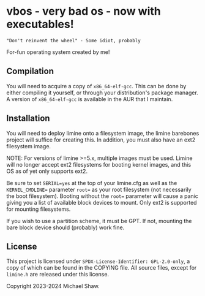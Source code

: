 # vbos - very bad os - now with executables!

```
"Don't reinvent the wheel" - Some idiot, probably
```

For-fun operating system created by me!

## Compilation

You will need to acquire a copy of `x86_64-elf-gcc`. This can be done by either
compiling it yourself, or through your distribution's package manager. A version
of `x86_64-elf-gcc` is available in the AUR that I maintain.

## Installation

You will need to deploy limine onto a filesystem image, the limine barebones
project will suffice for creating this. In addition, you must also have an
ext2 filesystem image.

NOTE: For versions of limine >=5.x, multiple images must be used. Limine will
no longer accept ext2 filesystems for booting kernel images, and this OS as of
yet only supports ext2.

Be sure to set `SERIAL=yes` at the top of your limine.cfg as well as the
`KERNEL_CMDLINE=` parameter `root=` as your root filesystem (not necessarily
the boot filesystem). Booting without the `root=` parameter will cause a panic
giving you a list of available block devices to mount. Only ext2 is supported
for mounting filesystems.

If you wish to use a partition scheme, it must be GPT. If not, mounting the bare
block device should (probably) work fine.

## License

This project is licensed under `SPDX-License-Identifier: GPL-2.0-only`, a copy
of which can be found in the COPYING file. All source files, except for
`limine.h` are released under this license. 

Copyright 2023-2024 Michael Shaw. 

